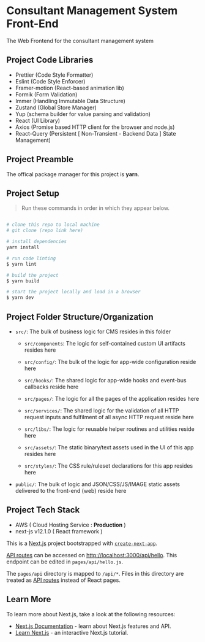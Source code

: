 # Consultant Management System Front-End

The Web Frontend for the consultant management system

## Project Code Libraries

-   Prettier (Code Style Formatter)
-   Eslint (Code Style Enforcer)
-   Framer-motion (React-based animation lib)
-   Formik (Form Validation)
-   Immer (Handling Immutable Data Structure)
-   Zustand (Global Store Manager)
-   Yup (schema builder for value parsing and validation)
-   React (UI Library)
-   Axios (Promise based HTTP client for the browser and node.js)
-   React-Query (Persistent [ Non-Transient - Backend Data ] State Management)

## Project Preamble

The offical package manager for this project is **yarn**.

## Project Setup

> Run these commands in order in which they appear below.

```bash

# clone this repo to local machine
# git clone (repo link here)

# install dependencies
yarn install

# run code linting
$ yarn lint

# build the project
$ yarn build

# start the project locally and load in a browser
$ yarn dev

```

## Project Folder Structure/Organization

-   `src/`: The bulk of business logic for CMS resides in this folder

    -   `src/components`: The logic for self-contained custom UI artifacts resides here
    -   `src/config/`: The bulk of the logic for app-wide configuration reside here
    -   `src/hooks/`: The shared logic for app-wide hooks and event-bus callbacks reside here
    -   `src/pages/`: The logic for all the pages of the application resides here
    -   `src/services/`: The shared logic for the validation of all HTTP request inputs and fulfilment of all async HTTP request reside here

    -   `src/libs/`: The logic for reusable helper routines and utilities reside here
    -   `src/assets/`: The static binary/text assets used in the UI of this app resides here
    -   `src/styles/`: The CSS rule/ruleset declarations for this app resides here

-   `public/`: The bulk of logic and JSON/CSS/JS/IMAGE static assets delivered to the front-end (web) reside here

## Project Tech Stack

-   AWS ( Cloud Hosting Service : **Production** )
-   next-js v12.1.0 ( React framework )

This is a [Next.js](https://nextjs.org/) project bootstrapped with [`create-next-app`](https://github.com/vercel/next.js/tree/canary/packages/create-next-app).

[API routes](https://nextjs.org/docs/api-routes/introduction) can be accessed on [http://localhost:3000/api/hello](http://localhost:3000/api/hello). This endpoint can be edited in `pages/api/hello.js`.

The `pages/api` directory is mapped to `/api/*`. Files in this directory are treated as [API routes](https://nextjs.org/docs/api-routes/introduction) instead of React pages.

## Learn More

To learn more about Next.js, take a look at the following resources:

-   [Next.js Documentation](https://nextjs.org/docs) - learn about Next.js features and API.
-   [Learn Next.js](https://nextjs.org/learn) - an interactive Next.js tutorial.
